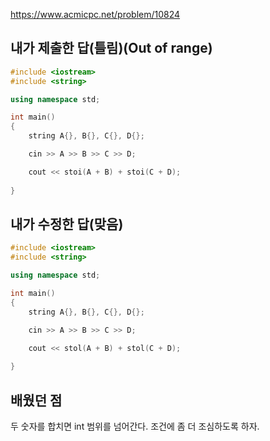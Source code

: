 https://www.acmicpc.net/problem/10824

내가 제출한 답(틀림)(Out of range)
----------------
```cpp
#include <iostream>
#include <string>

using namespace std;

int main()
{
	string A{}, B{}, C{}, D{};

	cin >> A >> B >> C >> D;

	cout << stoi(A + B) + stoi(C + D);
	
}
```

내가 수정한 답(맞음)
-------------
```cpp
#include <iostream>
#include <string>

using namespace std;

int main()
{
	string A{}, B{}, C{}, D{};

	cin >> A >> B >> C >> D;

	cout << stol(A + B) + stol(C + D);
	
}
```

배웠던 점
-----------

두 숫자를 합치면 int 범위를 넘어간다. 조건에 좀 더 조심하도록 하자.
